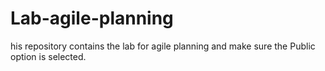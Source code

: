 # Lab-agile-planning
his repository contains the lab for agile planning and make sure the Public option is selected.
